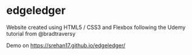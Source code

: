 # edgeledger

Website created using HTML5 / CSS3 and Flexbox following the Udemy tutorial from @bradtraversy

Demo on https://srehan17.github.io/edgeledger/
